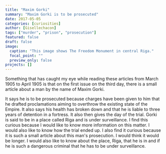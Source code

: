 ```yaml
---
title: "Maxim Gorki"
summary: "Maxim Gorki is to be prosecuted"
date: 2017-05-05
categories: [curiosities]
author: [Gisellechacon]
tags: ["murder", "prison", "prosecution"]
featured: false
draft: false
image:
  caption: "This image shows The Freedom Monument in central Riga."
  focal_point: ""
  preview_only: false
projects: []
---
```

Something that has caught my eye while reading these articles from March 1905 to April 1905 is that on the first issue on the third day, there is a small article about a man by the name of Maxim Gorki.

It says he is to be prosecuted because charges have been given to him that he drafted proclamations aiming to overthrow the existing state of the Empire. It also says his health has broken down and that he is liable to three years of detention in a fortress. It also then gives the day of the trial. Gorki is said to be in a place called Riga and is under surveillance. I find this curious because I would like to know more information on this matter. I would also like to know how the trial ended up. I also find it curious because it is such a small article about this man's prosecution. I would think it would be longer. I would also like to know about the place, Riga, that he is in and if he is such a dangerous criminal that he has to be under surveillance.
